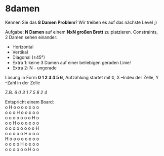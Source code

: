 # 8damen
Kennen Sie das **8 Damen Problem**? 
Wir treiben es auf das nächste Level ;) 

Aufgabe: **N Damen** auf einem **NxN großen Brett** zu platzieren.
Constraints, 2 Damen sehen einander: 
*	Horizontal
*	Vertikal
*	Diagonal (±45°) 
*	Extra 1: keine 3 Damen auf einer beliebigen geraden Linie!
*	Extra 2: N - ungerade
 
Lösung in Form **0 1 2 3 4 5 6**, Aufzählung startet mit 0, X –Index der Zelle, Y –Zahl in der Zelle 

Z.B. 
*6 0 3 1 7 5 8 2 4*

Entspricht einem Board:  
o H o o o o o o o  
o o o H o o o o o  
o o o o o o o H o  
o o H o o o o o o  
o o o o o o o o H  
o o o o o H o o o  
H o o o o o o o o  
o o o o H o o o o  
o o o o o o H o o  
